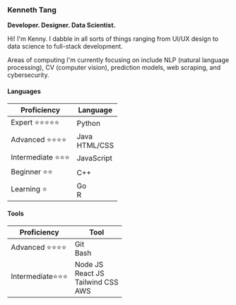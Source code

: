 ### Kenneth Tang
**Developer. Designer. Data Scientist.**

Hi! I'm Kenny. I dabble in all sorts of things ranging from UI/UX design to data science to full-stack development.

Areas of computing I'm currently focusing on include NLP (natural language processing), CV (computer vision), prediction models, web scraping, and cybersecurity.

#### Languages
Proficiency               |  Language
--------------------------|------------
Expert ⭐⭐⭐⭐⭐      | Python
Advanced ⭐⭐⭐⭐       | Java <br> HTML/CSS
Intermediate ⭐⭐⭐     | JavaScript
Beginner ⭐⭐            | C++
Learning ⭐              | Go <br> R


#### Tools
Proficiency               |  Tool
--------------------------|------------
Advanced ⭐⭐⭐⭐       | Git <br> Bash
Intermediate⭐⭐⭐       | Node JS <br> React JS <br> Tailwind CSS <br> AWS


<!--
**Kenny477/Kenny477** is a ✨ _special_ ✨ repository because its `README.md` (this file) appears on your GitHub profile.

Here are some ideas to get you started:

- 🔭 I’m currently working on ...
- 🌱 I’m currently learning ...
- 👯 I’m looking to collaborate on ...
- 🤔 I’m looking for help with ...
- 💬 Ask me about ...
- 📫 How to reach me: ...
- 😄 Pronouns: ...
- ⚡ Fun fact: ...
-->
